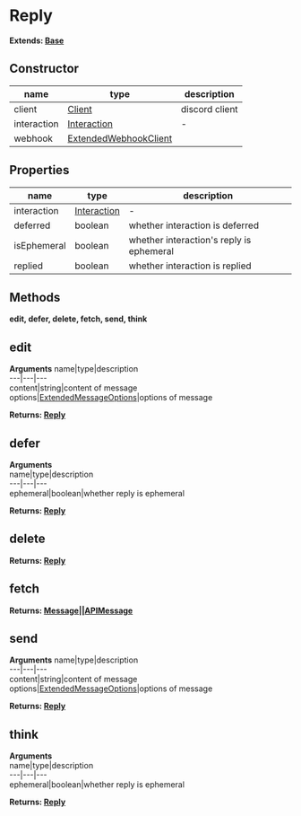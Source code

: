 # Reply  
  
**Extends: [Base](https://github.com/Mametaro-discord/discord-slash-commands-v12/blob/master/docs/classes/Base.md)**  
  
## Constructor  
name|type|description  
---|---|---  
client|[Client](https://discord.js.org/#/docs/main/v12/class/Client)|discord client  
interaction|[Interaction](https://github.com/Mametaro-discord/discord-slash-commands-v12/blob/master/docs/classes/Interaction.md)|-  
webhook|[ExtendedWebhookClient](https://github.com/Mametaro-discord/discord-slash-commands-v12/blob/master/docs/classes/ExtendedWebhookClient.md)

## Properties  
name|type|description  
---|---|---  
interaction|[Interaction](https://github.com/Mametaro-discord/discord-slash-commands-v12/blob/master/docs/classes/Interaction.md)|-  
deferred|boolean|whether interaction is deferred  
isEphemeral|boolean|whether interaction's reply is ephemeral  
replied|boolean|whether interaction is replied  

## Methods  
**edit, defer, delete, fetch, send, think**  

## edit  
**Arguments**
name|type|description  
---|---|---  
content|string|content of message  
options|[ExtendedMessageOptions](https://github.com/Mametaro-discord/discord-slash-commands-v12/blob/master/docs/types/ExtendedMessageOptions.md)|options of message  
  
**Returns: [Reply](https://github.com/Mametaro-discord/discord-slash-commands-v12/blob/master/docs/classes/Reply.md)**  

## defer
**Arguments**  
name|type|description  
---|---|---  
ephemeral|boolean|whether reply is ephemeral  
  
**Returns: [Reply](https://github.com/Mametaro-discord/discord-slash-commands-v12/blob/master/docs/classes/Reply.md)**  

## delete  
**Returns: [Reply](https://github.com/Mametaro-discord/discord-slash-commands-v12/blob/master/docs/classes/Reply.md)**  

## fetch  
**Returns: [Message](https://discord.js.org/#/docs/main/v12/class/Message)\|\|[APIMessage](https://discord.js.org/#/docs/main/v12/class/APIMessage)**  

## send  
**Arguments**
name|type|description  
---|---|---  
content|string|content of message  
options|[ExtendedMessageOptions](https://github.com/Mametaro-discord/discord-slash-commands-v12/blob/master/docs/types/ExtendedMessageOptions.md)|options of message  
  
**Returns: [Reply](https://github.com/Mametaro-discord/discord-slash-commands-v12/blob/master/docs/classes/Reply.md)**  

## think  
**Arguments**  
name|type|description  
---|---|---  
ephemeral|boolean|whether reply is ephemeral  
  
**Returns: [Reply](https://github.com/Mametaro-discord/discord-slash-commands-v12/blob/master/docs/classes/Reply.md)**  